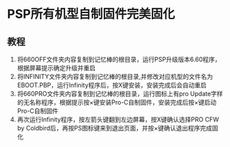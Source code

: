 # PSP所有机型自制固件完美固化
## 教程
1. 将660OFF文件夹内容复制到记忆棒的根目录，运行PSP升级版本6.60程序，根据屏幕提示确定升级并重启
2. 将INFINITY文件夹内容复制到记忆棒的根目录,并修改对应机型的文件名为EBOOT.PBP，运行Infinity程序后，按X键安装，安装完成后会自动重启
3. 将660PRO文件夹内容复制到记忆棒的根目录，运行图标上有pro Update字样的无名称程序，根据提示按×键安装Pro-C自制固件，安装完成后按×键启动Pro-C自制固件
4. 再次运行Infinity程序，按左箭头键翻到左边屏幕，按X键确认选择PRO CFW by Coldbird后，再按PS图标键来到退出页面，并按×键确认退出程序完成固化